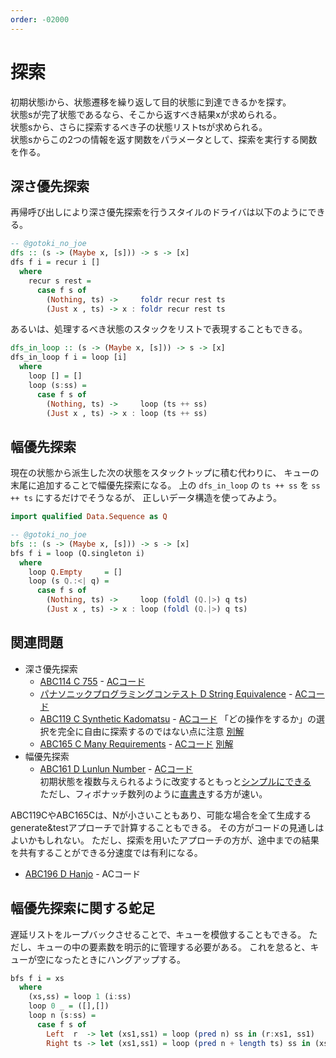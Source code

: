 ```yaml
---
order: -02000
---
```

# 探索

初期状態iから、状態遷移を繰り返して目的状態に到達できるかを探す。  
状態sが完了状態であるなら、そこから返すべき結果xが求められる。  
状態sから、さらに探索するべき子の状態リストtsが求められる。  
状態sからこの2つの情報を返す関数をパラメータとして、探索を実行する関数を作る。

## 深さ優先探索

再帰呼び出しにより深さ優先探索を行うスタイルのドライバは以下のようにできる。

```haskell
-- @gotoki_no_joe
dfs :: (s -> (Maybe x, [s])) -> s -> [x]
dfs f i = recur i []
  where
    recur s rest =
      case f s of
        (Nothing, ts) ->     foldr recur rest ts
        (Just x , ts) -> x : foldr recur rest ts
```

あるいは、処理するべき状態のスタックをリストで表現することもできる。

```haskell
dfs_in_loop :: (s -> (Maybe x, [s])) -> s -> [x]
dfs_in_loop f i = loop [i]
  where
    loop [] = []
    loop (s:ss) =
      case f s of
        (Nothing, ts) ->     loop (ts ++ ss)
        (Just x , ts) -> x : loop (ts ++ ss)
```

## 幅優先探索

現在の状態から派生した次の状態をスタックトップに積む代わりに、
キューの末尾に追加することで幅優先探索になる。
上の `dfs_in_loop` の `ts ++ ss` を `ss ++ ts` にするだけでそうなるが、
正しいデータ構造を使ってみよう。

```haskell
import qualified Data.Sequence as Q

-- @gotoki_no_joe
bfs :: (s -> (Maybe x, [s])) -> s -> [x]
bfs f i = loop (Q.singleton i)
  where
    loop Q.Empty     = []
    loop (s Q.:<| q) =
      case f s of
        (Nothing, ts) ->     loop (foldl (Q.|>) q ts)
        (Just x , ts) -> x : loop (foldl (Q.|>) q ts)
```

## 関連問題

- 深さ優先探索
  - [ABC114 C 755](https://atcoder.jp/contests/abc114/tasks/abc114_c) - [ACコード](https://atcoder.jp/contests/abc114/submissions/28769755)
  - [パナソニックプログラミングコンテスト D String Equivalence](https://atcoder.jp/contests/panasonic2020/tasks/panasonic2020_d) - [ACコード](https://atcoder.jp/contests/panasonic2020/submissions/28769923)
  - [ABC119 C Synthetic Kadomatsu](https://atcoder.jp/contests/abc119/tasks/abc119_c) - [ACコード](https://atcoder.jp/contests/abc119/submissions/28774935) 「どの操作をするか」の選択を完全に自由に探索するのではない点に注意 [別解](https://atcoder.jp/contests/abc119/submissions/26061046)
  - [ABC165 C Many Requirements](https://atcoder.jp/contests/abc165/tasks/abc165_c) - [ACコード](https://atcoder.jp/contests/abc165/submissions/28775412) [別解](https://atcoder.jp/contests/abc165/submissions/12627062)
- 幅優先探索
  - [ABC161 D Lunlun Number](https://atcoder.jp/contests/abc161/tasks/abc161_d) - [ACコード](https://atcoder.jp/contests/abc161/submissions/28773508)  
  初期状態を複数与えられるように改変するともっと[シンプルにできる](https://atcoder.jp/contests/abc161/submissions/28773376)  
  ただし、フィボナッチ数列のように[直書き](https://atcoder.jp/contests/abc161/submissions/11538255)する方が速い。

ABC119CやABC165Cは、Nが小さいこともあり、可能な場合を全て生成するgenerate&testアプローチで計算することもできる。
その方がコードの見通しはよいかもしれない。
ただし、探索を用いたアプローチの方が、途中までの結果を共有することができる分速度では有利になる。

- [ABC196 D Hanjo](https://atcoder.jp/contests/abc196/tasks/abc196_d) - ACコード

## 幅優先探索に関する蛇足

遅延リストをループバックさせることで、キューを模倣することもできる。
ただし、キューの中の要素数を明示的に管理する必要がある。
これを怠ると、キューが空になったときにハングアップする。

```haskell
bfs f i = xs
  where
    (xs,ss) = loop 1 (i:ss)
    loop 0 _ = ([],[])
    loop n (s:ss) =
      case f s of
        Left  r  -> let (xs1,ss1) = loop (pred n) ss in (r:xs1, ss1)
        Right ts -> let (xs1,ss1) = loop (pred n + length ts) ss in (xs1, ts ++ ss1)
```
